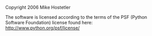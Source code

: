 Copyright 2006 Mike Hostetler

The software is licensed according to the terms of the PSF (Python Software Foundation) license found here: http://www.python.org/psf/license/